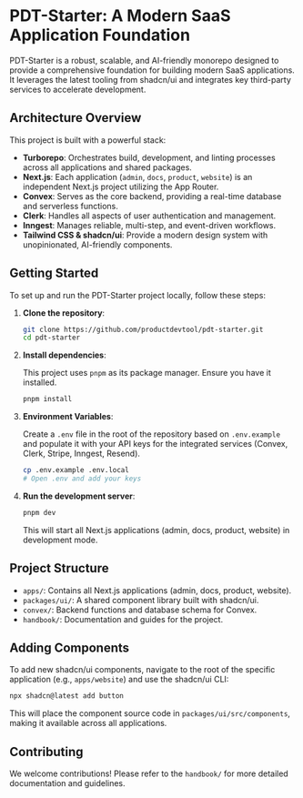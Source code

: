 # PDT-Starter: A Modern SaaS Application Foundation

PDT-Starter is a robust, scalable, and AI-friendly monorepo designed to provide a comprehensive foundation for building modern SaaS applications. It leverages the latest tooling from shadcn/ui and integrates key third-party services to accelerate development.

## Architecture Overview

This project is built with a powerful stack:

*   **Turborepo**: Orchestrates build, development, and linting processes across all applications and shared packages.
*   **Next.js**: Each application (`admin`, `docs`, `product`, `website`) is an independent Next.js project utilizing the App Router.
*   **Convex**: Serves as the core backend, providing a real-time database and serverless functions.
*   **Clerk**: Handles all aspects of user authentication and management.
*   **Inngest**: Manages reliable, multi-step, and event-driven workflows.
*   **Tailwind CSS & shadcn/ui**: Provide a modern design system with unopinionated, AI-friendly components.

## Getting Started

To set up and run the PDT-Starter project locally, follow these steps:

1.  **Clone the repository**:

    ```bash
    git clone https://github.com/productdevtool/pdt-starter.git
    cd pdt-starter
    ```

2.  **Install dependencies**:

    This project uses `pnpm` as its package manager. Ensure you have it installed.

    ```bash
    pnpm install
    ```

3.  **Environment Variables**:

    Create a `.env` file in the root of the repository based on `.env.example` and populate it with your API keys for the integrated services (Convex, Clerk, Stripe, Inngest, Resend).

    ```bash
    cp .env.example .env.local
    # Open .env and add your keys
    ```

4.  **Run the development server**:

    ```bash
    pnpm dev
    ```

    This will start all Next.js applications (admin, docs, product, website) in development mode.

## Project Structure

*   `apps/`: Contains all Next.js applications (admin, docs, product, website).
*   `packages/ui/`: A shared component library built with shadcn/ui.
*   `convex/`: Backend functions and database schema for Convex.
*   `handbook/`: Documentation and guides for the project.

## Adding Components

To add new shadcn/ui components, navigate to the root of the specific application (e.g., `apps/website`) and use the shadcn/ui CLI:

```bash
npx shadcn@latest add button
```

This will place the component source code in `packages/ui/src/components`, making it available across all applications.

## Contributing

We welcome contributions! Please refer to the `handbook/` for more detailed documentation and guidelines.
